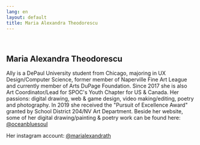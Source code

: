 ```yaml
---
lang: en
layout: default
title: Maria Alexandra Theodorescu
---
```


<br>
<div class="container">
    <h2>Maria Alexandra Theodorescu</h2>
    <div class="row">
        <div class="col-sm-6">
            <p> Ally is a DePaul University student from Chicago, majoring in UX Design/Computer Science, former member of Naperville Fine Art League and currently member of Arts DuPage Foundation. Since 2017 she is also Art Coordinator/Lead for SPOC's Youth Chapter for US & Canada. Her passions: digital drawing, web & game design, video making/editing, poetry and photography. In 2019 she received the "Pursuit of Excellence Award" granted by School District 204/NV Art Department.
            Beside her website, some of her digital drawing/painting & poetry work can be found here:
            <a href="https://www.instagram.com/oceanbluesoul/?hl=en" target="_blank">@oceanbluesoul</a>
            </p>
            <p> Her instagram account: <a href="https://www.instagram.com/marialexandrath/" target="_blank">@marialexandrath</a>
            </p>
        </div> 
    </div>
    <br>   
</div>
<br>
<br>